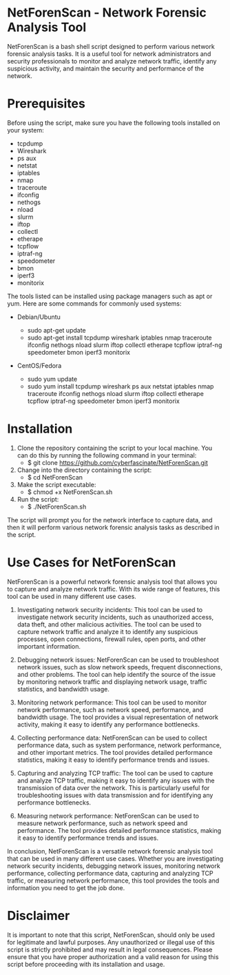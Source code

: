 # NetForenScan - Network Forensic Analysis Tool

NetForenScan is a bash shell script designed to perform various network forensic analysis tasks. It is a useful tool for network administrators and security professionals to monitor and analyze network traffic, identify any suspicious activity, and maintain the security and performance of the network.

# Prerequisites
Before using the script, make sure you have the following tools installed on your system:

- tcpdump
- Wireshark
- ps aux
- netstat
- iptables
- nmap
- traceroute
- ifconfig
- nethogs
- nload
- slurm
- iftop
- collectl
- etherape
- tcpflow
- iptraf-ng
- speedometer
- bmon
- iperf3
- monitorix

The tools listed can be installed using package managers such as apt or yum. Here are some commands for commonly used systems:

- Debian/Ubuntu
  - sudo apt-get update
  - sudo apt-get install tcpdump wireshark iptables nmap traceroute ifconfig nethogs nload slurm iftop    collectl etherape tcpflow iptraf-ng speedometer bmon iperf3 monitorix

 - CentOS/Fedora
    - sudo yum update
    - sudo yum install tcpdump wireshark ps aux netstat iptables nmap traceroute ifconfig nethogs nload slurm iftop collectl etherape tcpflow iptraf-ng speedometer bmon iperf3 monitorix

# Installation

1. Clone the repository containing the script to your local machine. You can do this by running the following command in your terminal:
    - $ git clone https://github.com/cyberfascinate/NetForenScan.git
2. Change into the directory containing the script:
    - $ cd NetForenScan
3. Make the script executable:
    - $ chmod +x NetForenScan.sh
4. Run the script:
    - $ ./NetForenScan.sh

The script will prompt you for the network interface to capture data, and then it will perform various network forensic analysis tasks as described in the script.

# Use Cases for NetForenScan

NetForenScan is a powerful network forensic analysis tool that allows you to capture and analyze network traffic. With its wide range of features, this tool can be used in many different use cases.

1. Investigating network security incidents: This tool can be used to investigate network security incidents, such as unauthorized access, data theft, and other malicious activities. The tool can be used to capture network traffic and analyze it to identify any suspicious processes, open connections, firewall rules, open ports, and other important information.

2. Debugging network issues: NetForenScan can be used to troubleshoot network issues, such as slow network speeds, frequent disconnections, and other problems. The tool can help identify the source of the issue by monitoring network traffic and displaying network usage, traffic statistics, and bandwidth usage.

3. Monitoring network performance: This tool can be used to monitor network performance, such as network speed, performance, and bandwidth usage. The tool provides a visual representation of network activity, making it easy to identify any performance bottlenecks.

4. Collecting performance data: NetForenScan can be used to collect performance data, such as system performance, network performance, and other important metrics. The tool provides detailed performance statistics, making it easy to identify performance trends and issues.

5. Capturing and analyzing TCP traffic: The tool can be used to capture and analyze TCP traffic, making it easy to identify any issues with the transmission of data over the network. This is particularly useful for troubleshooting issues with data transmission and for identifying any performance bottlenecks.

6. Measuring network performance: NetForenScan can be used to measure network performance, such as network speed and performance. The tool provides detailed performance statistics, making it easy to identify performance trends and issues.

In conclusion, NetForenScan is a versatile network forensic analysis tool that can be used in many different use cases. Whether you are investigating network security incidents, debugging network issues, monitoring network performance, collecting performance data, capturing and analyzing TCP traffic, or measuring network performance, this tool provides the tools and information you need to get the job done.

# Disclaimer

It is important to note that this script, NetForenScan, should only be used for legitimate and lawful purposes. Any unauthorized or illegal use of this script is strictly prohibited and may result in legal consequences. Please ensure that you have proper authorization and a valid reason for using this script before proceeding with its installation and usage.
